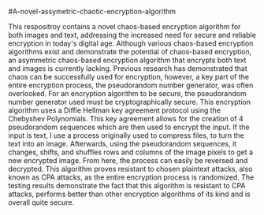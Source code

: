 #A-novel-assymetric-chaotic-encryption-algorithm

This respositroy contains a novel chaos-based encryption algorithm for both images and text, addressing the increased need for secure and reliable encryption in today's digital age.  Although various chaos-based encryption algorithms exist and demonstrate the potential of chaos-based encryption, an asymmetric chaos-based encryption algorithm that encrypts both text and images is currently lacking. 
Previous research has demonstrated that chaos can be successfully used for encryption, however, a key part of the entire encryption process, the pseudorandom number generator, was often overlooked. For an encryption algorithm to be secure, the pseudorandom number generator used must be cryptographically secure. 
This encryption algorithm uses a Diffie Hellman key agreement protocol using the Chebyshev Polynomials.  This key agreement allows for the creation of 4 pseudorandom sequences which are then used to encrypt the input. If the input is text, I use a process originally used to compress files, to turn the text into an image. Afterwards, using the pseudorandom sequences, it changes, shifts, and shuffles rows and columns of the image pixels to get a new encrypted image. From here, the process can easily be reversed and decrypted. 
This algorithm proves resistant to chosen plaintext attacks, also known as CPA attacks, as the entire encryption process is randomized. 
The testing results demonstrate the fact that this algorithm is resistant to CPA attacks, performs better than other encryption algorithms of its kind and is overall quite secure. 
